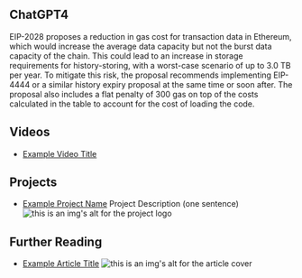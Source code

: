 ## ChatGPT4

EIP-2028 proposes a reduction in gas cost for transaction data in Ethereum, which would increase the average data capacity but not the burst data capacity of the chain. This could lead to an increase in storage requirements for history-storing, with a worst-case scenario of up to 3.0 TB per year. To mitigate this risk, the proposal recommends implementing EIP-4444 or a similar history expiry proposal at the same time or soon after. The proposal also includes a flat penalty of 300 gas on top of the costs calculated in the table to account for the cost of loading the code.

## Videos

- [Example Video Title](https://www.youtube.com/watch?v=TDGq4aeevgY)

## Projects

- [Example Project Name](https://xxxx.xxx/xxxxx) Project Description (one sentence) ![this is an img's alt for the project logo](https://xxxx.xxx/project-logo.xxx)

## Further Reading

- [Example Article Title](https://xxxx.xxx/xxxxx) ![this is an img's alt for the article cover](https://xxxx.xxx/article-cover.xxx)
